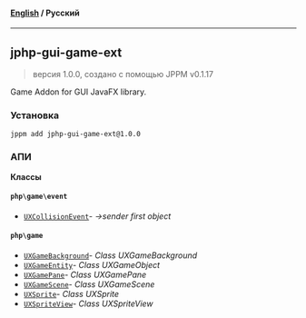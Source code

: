 #### [English](README.md) / **Русский**

---

## jphp-gui-game-ext
> версия 1.0.0, создано с помощью JPPM v0.1.17

Game Addon for GUI JavaFX library.

### Установка
```
jppm add jphp-gui-game-ext@1.0.0
```

### АПИ
**Классы**

#### `php\game\event`

- [`UXCollisionEvent`](https://github.com/jphp-compiler/jphp/blob/master/exts/jphp-gui-game-ext/api-docs/classes/php/game/event/UXCollisionEvent.ru.md)- _->sender first object_

#### `php\game`

- [`UXGameBackground`](https://github.com/jphp-compiler/jphp/blob/master/exts/jphp-gui-game-ext/api-docs/classes/php/game/UXGameBackground.ru.md)- _Class UXGameBackground_
- [`UXGameEntity`](https://github.com/jphp-compiler/jphp/blob/master/exts/jphp-gui-game-ext/api-docs/classes/php/game/UXGameEntity.ru.md)- _Class UXGameObject_
- [`UXGamePane`](https://github.com/jphp-compiler/jphp/blob/master/exts/jphp-gui-game-ext/api-docs/classes/php/game/UXGamePane.ru.md)- _Class UXGamePane_
- [`UXGameScene`](https://github.com/jphp-compiler/jphp/blob/master/exts/jphp-gui-game-ext/api-docs/classes/php/game/UXGameScene.ru.md)- _Class UXGameScene_
- [`UXSprite`](https://github.com/jphp-compiler/jphp/blob/master/exts/jphp-gui-game-ext/api-docs/classes/php/game/UXSprite.ru.md)- _Class UXSprite_
- [`UXSpriteView`](https://github.com/jphp-compiler/jphp/blob/master/exts/jphp-gui-game-ext/api-docs/classes/php/game/UXSpriteView.ru.md)- _Class UXSpriteView_